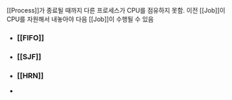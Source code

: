[[Process]]가 종료될 때까지 다른 프로세스가 CPU를 점유하지 못함. 이전 [[Job]]이 CPU를 자원해서 내놓아야 다음 [[Job]]이 수행될 수 있음
- ### [[FIFO]]
- ### [[SJF]]
- ### [[HRN]]
- 

